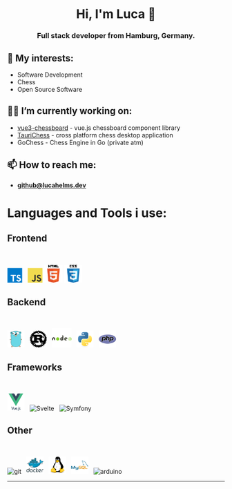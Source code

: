 <h1 align="center">Hi, I'm Luca 👋</h1>
<h3 align="center">Full stack developer from Hamburg, Germany.</h3>

## 🔭 My interests:

- Software Development
- Chess
- Open Source Software


## 👨‍💻 I’m currently working on:

- [vue3-chessboard](https://github.com/qwerty084/vue3-chessboard) - vue.js chessboard component library
- [TauriChess](https://github.com/TauriChess/TauriChess) - cross platform chess desktop application
- GoChess - Chess Engine in Go (private atm)

## 📫 How to reach me:
- **github@lucahelms.dev**

# Languages and Tools i use:

## Frontend

<br>

<p align="left">
<img src="https://raw.githubusercontent.com/devicons/devicon/master/icons/typescript/typescript-original.svg" alt="TypeScript" width="35" height="35"/> &nbsp;
<img src="https://raw.githubusercontent.com/devicons/devicon/master/icons/javascript/javascript-original.svg" alt="JavaScript" width="35" height="35"/>
<img src="https://raw.githubusercontent.com/devicons/devicon/master/icons/html5/html5-original-wordmark.svg" alt="HTML" width="42" height="42"/>
<img src="https://raw.githubusercontent.com/devicons/devicon/master/icons/css3/css3-original-wordmark.svg" alt="CSS" width="42" height="42"/>
</p>

## Backend

<br>

<p align="left">
<img src="https://raw.githubusercontent.com/devicons/devicon/master/icons/go/go-original.svg" alt="Go" width="40" height="40"/> &nbsp;
<img src="https://raw.githubusercontent.com/devicons/devicon/master/icons/rust/rust-plain.svg" alt="Rust" width="40" height="40"/> &nbsp;
<img src="https://raw.githubusercontent.com/devicons/devicon/master/icons/nodejs/nodejs-original-wordmark.svg" alt="node.js" width="45" height="45"/> &nbsp;
<img src="https://raw.githubusercontent.com/devicons/devicon/master/icons/python/python-original.svg" alt="Python" width="40" height="40"/> &nbsp;
<img src="https://raw.githubusercontent.com/devicons/devicon/master/icons/php/php-original.svg" alt="PHP" width="40" height="40"/>
</p>

## Frameworks

<br>

<p align="left">
<img src="https://raw.githubusercontent.com/devicons/devicon/master/icons/vuejs/vuejs-original-wordmark.svg" alt="vue.js" width="40" height="40"/> &nbsp;
<img src="https://upload.wikimedia.org/wikipedia/commons/1/1b/Svelte_Logo.svg" alt="Svelte" width="40" height="40"/> &nbsp;
<img src="https://avatars.githubusercontent.com/u/143937?s=200&v=4" alt="Symfony" width="40" height="40"/>
</p>

## Other

<br>

<p aling="left">
<img src="https://www.vectorlogo.zone/logos/git-scm/git-scm-icon.svg" alt="git" width="40" height="40"/> &nbsp;
<img src="https://raw.githubusercontent.com/devicons/devicon/master/icons/docker/docker-original-wordmark.svg" alt="docker" width="40" height="40"/> &nbsp;
<img src="https://raw.githubusercontent.com/devicons/devicon/master/icons/linux/linux-original.svg" alt="Linux" width="40" height="40"/> &nbsp;
<img src="https://raw.githubusercontent.com/devicons/devicon/master/icons/mysql/mysql-original-wordmark.svg" alt="MySQL" width="40" height="40"/> &nbsp;
<img src="https://cdn.worldvectorlogo.com/logos/arduino-1.svg" alt="arduino" width="40" height="40"/>
</p>

<hr>
